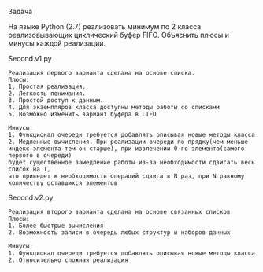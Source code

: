 Задача

На языке Python (2.7) реализовать минимум по 2 класса реализовывающих циклический буфер FIFO. Объяснить плюсы и минусы каждой реализации.

Second.v1.py
>
    Реализация первого варианта сделана на основе списка.
    Плюсы:
    1. Простая реализация.
    2. Легкость понимания.
    3. Простой доступ к данным.
    4. Для экземпляров класса доступны методы работы со списками
    5. Возможно изменить вариант буфера в LIFO

    Минусы:
    1. Функционал очереди требуется добавлять описывая новые методы класса
    2. Медленные вычисления. При реализации очереди по прядку(чем меньше индекс элемента тем он старше), при извлечении 0-го элемента(самого первого в очереди)
    будет существенное замедление работы из-за необходимости сдвигать весь список на 1,
    что приведет к необходимости операций сдвига в N раз, при N равному количеству оставшихся элементов

Second.v2.py
>
    Реализация второго варианта сделана на основе связанных списков
    Плюсы:
    1. Более быстрые вычисления
    2. Возможность записи в очередь любых структур и наборов данных

    Минусы:
    1. Функционал очереди требуется добавлять описывая новые методы класса
    2. Относительно сложная реализация